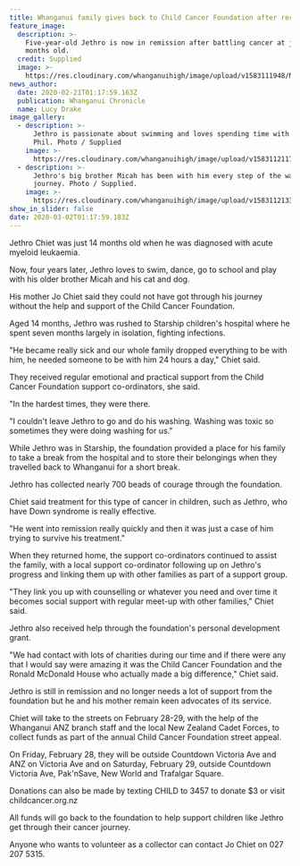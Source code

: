 ```yaml
---
title: Whanganui family gives back to Child Cancer Foundation after receiving support
feature_image:
  description: >-
    Five-year-old Jethro is now in remission after battling cancer at just 14
    months old. 
  credit: Supplied
  image: >-
    https://res.cloudinary.com/whanganuihigh/image/upload/v1583111948/News/Jethro_Chiet._Chron_21.2.20.jpg
news_author:
  date: 2020-02-21T01:17:59.163Z
  publication: Whanganui Chronicle
  name: Lucy Drake
image_gallery:
  - description: >-
      Jethro is passionate about swimming and loves spending time with his dad
      Phil. Photo / Supplied
    image: >-
      https://res.cloudinary.com/whanganuihigh/image/upload/v1583112117/News/Jethro_Chiet_dad_Phil_Chron_21.2.20.jpg
  - description: >-
      Jethro's big brother Micah has been with him every step of the way in his
      journey. Photo / Supplied.
    image: >-
      https://res.cloudinary.com/whanganuihigh/image/upload/v1583112133/News/Jethro_Chiet_bro._Chron_21.2.20.jpg
show_in_slider: false
date: 2020-03-02T01:17:59.183Z
---
```

Jethro Chiet was just 14 months old when he was diagnosed with acute myeloid leukaemia.

Now, four years later, Jethro loves to swim, dance, go to school and play with his older brother Micah and his cat and dog.

His mother Jo Chiet said they could not have got through his journey without the help and support of the Child Cancer Foundation.

Aged 14 months, Jethro was rushed to Starship children's hospital where he spent seven months largely in isolation, fighting infections.

"He became really sick and our whole family dropped everything to be with him, he needed someone to be with him 24 hours a day," Chiet said.

They received regular emotional and practical support from the Child Cancer Foundation support co-ordinators, she said.

"In the hardest times, they were there.

"I couldn't leave Jethro to go and do his washing. Washing was toxic so sometimes they were doing washing for us."

While Jethro was in Starship, the foundation provided a place for his family to take a break from the hospital and to store their belongings when they travelled back to Whanganui for a short break.

Jethro has collected nearly 700 beads of courage through the foundation.

Chiet said treatment for this type of cancer in children, such as Jethro, who have Down syndrome is really effective.

"He went into remission really quickly and then it was just a case of him trying to survive his treatment."

When they returned home, the support co-ordinators continued to assist the family, with a local support co-ordinator following up on Jethro's progress and linking them up with other families as part of a support group.

"They link you up with counselling or whatever you need and over time it becomes social support with regular meet-up with other families," Chiet said.

Jethro also received help through the foundation's personal development grant.

"We had contact with lots of charities during our time and if there were any that I would say were amazing it was the Child Cancer Foundation and the Ronald McDonald House who actually made a big difference," Chiet said.

Jethro is still in remission and no longer needs a lot of support from the foundation but he and his mother remain keen advocates of its service.

Chiet will take to the streets on February 28-29, with the help of the Whanganui ANZ branch staff and the local New Zealand Cadet Forces, to collect funds as part of the annual Child Cancer Foundation street appeal.

On Friday, February 28, they will be outside Countdown Victoria Ave and ANZ on Victoria Ave and on Saturday, February 29, outside Countdown Victoria Ave, Pak'nSave, New World and Trafalgar Square.

Donations can also be made by texting CHILD to 3457 to donate $3 or visit childcancer.org.nz

All funds will go back to the foundation to help support children like Jethro get through their cancer journey.

Anyone who wants to volunteer as a collector can contact Jo Chiet on 027 207 5315.

